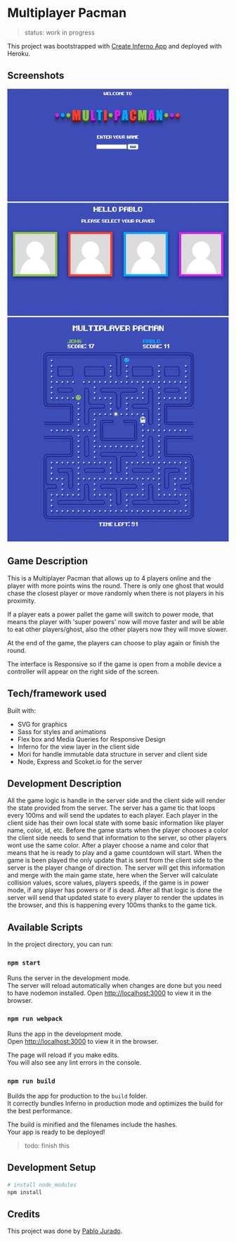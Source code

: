 # Multiplayer Pacman

> status: work in progress

This project was bootstrapped with [Create Inferno App](https://github.com/infernojs/create-inferno-app)
and deployed with Heroku.

## Screenshots

<img src="screenshot/screen1.png" alt="Multi pacman Screen shot">
<br />
<img src="screenshot/screen2.png" alt="Multi pacman Screen shot">
<br />
<img src="screenshot/screen3.png" alt="Multi pacman Screen shot">

## Game Description
This is a Multiplayer Pacman that allows up to 4 players online and the player
with more points wins the round. There is only one ghost that would chase the
closest player or move randomly when there is not players in his proximity.

If a player eats a power pallet the game will switch to power mode,
that means the player with 'super powers' now will move faster and will be
able to eat other players/ghost, also the other players now they will move slower.

At the end of the game, the players can choose to play again or finish the round.

The interface is Responsive so if the game is open from a mobile device
a controller will appear on the right side of the screen.

## Tech/framework used
Built with:
* SVG for graphics
* Sass for styles and animations
* Flex box and Media Queries for Responsive Design
* Inferno for the view layer in the client side
* Mori for handle immutable data structure in server and client side
* Node, Express and Scoket.io for the server

## Development Description
All the game logic is handle in the server side and the client side will render the state provided from the server.
The server has a game tic that loops every 100ms and will send the updates to each player.
Each player in the client side has their own local state with some basic information like player name, color, id, etc.
Before the game starts when the player chooses a color the client side needs to send that information to the server, so other players wont use the same color.
After a player choose a name and color that means that he is ready to play and a game countdown will start.
When the game is been played the only update that is sent from the client side to the server is the player change of direction.
The server will get this information and merge with the main game state, here when the Server will calculate collision values, score values, players speeds,
if the game is in power mode, if any player has powers or if is dead. After all that logic is done the server will send that updated state to every player to render the updates in the browser, and this is happening every 100ms thanks to the game tick.


## Available Scripts
In the project directory, you can run:

### `npm start`

Runs the server in the development mode.<br>
The server will reload automatically when changes are done but you need to have nodemon installed.
Open [http://localhost:3000](http://localhost:3100) to view it in the browser.

### `npm run webpack`

Runs the app in the development mode.<br>
Open [http://localhost:3000](http://localhost:3000) to view it in the browser.

The page will reload if you make edits.<br>
You will also see any lint errors in the console.

### `npm run build`

Builds the app for production to the `build` folder.<br>
It correctly bundles Inferno in production mode and optimizes the build for the best performance.

The build is minified and the filenames include the hashes.<br>
Your app is ready to be deployed!

> todo: finish this

## Development Setup

```sh
# install node_modules
npm install


```

## Credits

This project was done by [Pablo Jurado](https://github.com/pablo-jurado).
